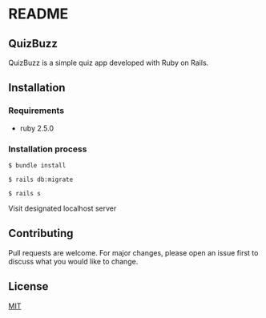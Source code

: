 # README


## QuizBuzz

QuizBuzz is a simple quiz app developed with Ruby on Rails.

## Installation

### Requirements
* ruby 2.5.0

### Installation process
`$ bundle install`

`$ rails db:migrate`

`$ rails s`

Visit designated localhost server


## Contributing
Pull requests are welcome. For major changes, please open an issue first to discuss what you would like to change.


## License
[MIT](https://choosealicense.com/licenses/mit/)
